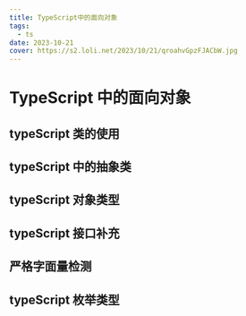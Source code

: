 ```yaml
---
title: TypeScript中的面向对象
tags:
  - ts
date: 2023-10-21
cover: https://s2.loli.net/2023/10/21/qroahvGpzFJACbW.jpg
---
```


# TypeScript 中的面向对象

## typeScript 类的使用

## typeScript 中的抽象类

## typeScript 对象类型

## typeScript 接口补充

## 严格字面量检测

## typeScript 枚举类型
